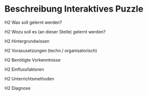 <H1> Beschreibung Interaktives Puzzle </H1>


H2 Was soll gelernt werden?

H2 Wozu soll es (an dieser Stelle) gelernt werden?

H2 Hintergrundwissen 

H2 Vorasusetzungen (techn./ organisatorisch)

H2 Benötigte Vorkenntnisse

H2 Einflussfaktoren

H2 Unterrichtsmethoden

H2 Diagnose


